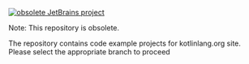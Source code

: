 [![obsolete JetBrains project](https://jb.gg/badges/obsolete.svg)](https://confluence.jetbrains.com/display/ALL/JetBrains+on+GitHub)

Note: This repository is obsolete.

The repository contains code example projects for kotlinlang.org site.
Please select the appropriate branch to proceed

